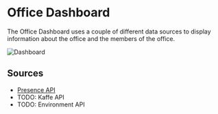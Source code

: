 # Office Dashboard

The Office Dashboard uses a couple of different data sources to display information about the office and the members of the office.

![Dashboard](../assets/dashboard.png?raw=true)

## Sources

- [Presence API](https://github.com/webkom/presence-api)
- TODO: Kaffe API
- TODO: Environment API
